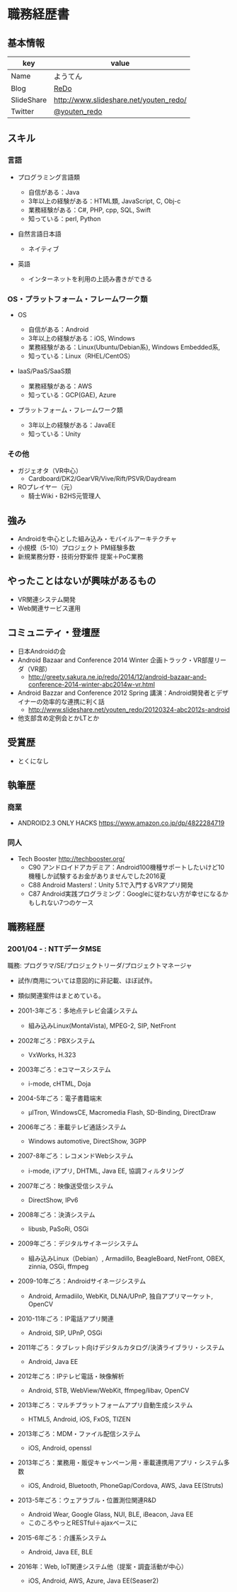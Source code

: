 # 職務経歴書

## 基本情報

|key|value|
|---|-----|
|Name|ようてん|
|Blog|[ReDo](http://greety.sakura.ne.jp/redo/)|
|SlideShare|http://www.slideshare.net/youten_redo/|
|Twitter|[@youten_redo](https://twitter.com/youten_redo)|

## スキル

### 言語

- プログラミング言語類
  - 自信がある：Java
  - 3年以上の経験がある：HTML類, JavaScript, C, Obj-c
  - 業務経験がある：C#, PHP, cpp, SQL, Swift
  - 知っている：perl, Python

- 自然言語日本語
  - ネイティブ
- 英語
  - インターネットを利用の上読み書きができる

### OS・プラットフォーム・フレームワーク類

- OS
  - 自信がある：Android
  - 3年以上の経験がある：iOS, Windows
  - 業務経験がある：Linux(Ubuntu/Debian系), Windows Embedded系, 
  - 知っている：Linux（RHEL/CentOS）

- IaaS/PaaS/SaaS類
  - 業務経験がある：AWS
  - 知っている：GCP(GAE), Azure

- プラットフォーム・フレームワーク類
  - 3年以上の経験がある：JavaEE
  - 知っている：Unity

### その他

- ガジェオタ（VR中心）
  - Cardboard/DK2/GearVR/Vive/Rift/PSVR/Daydream
- ROプレイヤー（元）
  - 騎士Wiki・B2HS元管理人

## 強み

- Androidを中心とした組み込み・モバイルアーキテクチャ
- 小規模（5-10）プロジェクト PM経験多数
- 新規業務分野・技術分野案件 提案＋PoC業務

## やったことはないが興味があるもの

- VR関連システム開発
- Web関連サービス運用

## コミュニティ・登壇歴

- 日本Androidの会
 - Android Bazaar and Conference 2014 Winter 企画トラック・VR部屋リーダ（VR部）
   - http://greety.sakura.ne.jp/redo/2014/12/android-bazaar-and-conference-2014-winter-abc2014w-vr.html
 - Android Bazzar and Conference 2012 Spring 講演：Android開発者とデザイナーの効率的な連携に利く話
   - http://www.slideshare.net/youten_redo/20120324-abc2012s-android
 - 他支部含め定例会とかLTとか

## 受賞歴

- とくになし

## 執筆歴

### 商業

- ANDROID2.3 ONLY HACKS https://www.amazon.co.jp/dp/4822284719

### 同人

- Tech Booster http://techbooster.org/
  - C90 アンドロイドアカデミア：Android100機種サポートしたいけど10機種しか試験するお金がありませんでした2016夏
  - C88 Android Masters!：Unity 5.1で入門するVRアプリ開発
  - C87 Android実践プログラミング：Googleに従わない方が幸せになるかもしれない7つのケース

## 職務経歴

### 2001/04 - : NTTデータMSE

職務: プログラマ/SE/プロジェクトリーダ/プロジェクトマネージャ

- 試作/商用については意図的に非記載、ほぼ試作。
- 類似関連案件はまとめている。

- 2001-3年ごろ：多地点テレビ会議システム
  - 組み込みLinux(MontaVista), MPEG-2, SIP, NetFront
- 2002年ごろ：PBXシステム
  - VxWorks, H.323
- 2003年ごろ：eコマースシステム
  - i-mode, cHTML, Doja
- 2004-5年ごろ：電子書籍端末
  - μITron, WindowsCE, Macromedia Flash, SD-Binding, DirectDraw
- 2006年ごろ：車載テレビ通話システム
  - Windows automotive, DirectShow, 3GPP
- 2007-8年ごろ：レコメンドWebシステム
  - i-mode, iアプリ, DHTML, Java EE, 協調フィルタリング
- 2007年ごろ：映像送受信システム
  - DirectShow, IPv6
- 2008年ごろ：決済システム
  - libusb, PaSoRi, OSGi
- 2009年ごろ：デジタルサイネージシステム
  - 組み込みLinux（Debian）, Armadillo, BeagleBoard, NetFront, OBEX, zinnia, OSGi, ffmpeg
- 2009-10年ごろ：Androidサイネージシステム
  - Android, Armadiilo, WebKit, DLNA/UPnP, 独自アプリマーケット, OpenCV
- 2010-11年ごろ：IP電話アプリ関連
  - Android, SIP, UPnP, OSGi
- 2011年ごろ：タブレット向けデジタルカタログ/決済ライブラリ・システム
  - Android, Java EE
- 2012年ごろ：IPテレビ電話・映像解析
  - Android, STB, WebView/WebKit, ffmpeg/libav, OpenCV
- 2013年ごろ：マルチプラットフォームアプリ自動生成システム
  - HTML5, Android, iOS, FxOS, TIZEN
- 2013年ごろ：MDM・ファイル配信システム
  - iOS, Android, openssl
- 2013年ごろ：業務用・販促キャンペーン用・車載連携用アプリ・システム多数
  - iOS, Android, Bluetooth, PhoneGap/Cordova, AWS, Java EE(Struts)
- 2013-5年ごろ：ウェアラブル・位置測位関連R&D
  - Android Wear, Google Glass, NUI, BLE, iBeacon, Java EE
  - このころやっとRESTful＋ajaxベースに
- 2015-6年ごろ：介護系システム
  - Android, Java EE, BLE
- 2016年：Web, IoT関連システム他（提案・調査活動が中心）
  - iOS, Android, AWS, Azure, Java EE(Seaser2)
